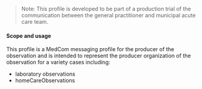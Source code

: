 >Note: This profile is developed to be part of a production trial of the communication between the general practitioner and municipal acute care team.


#### Scope and usage
This profile is a MedCom messaging profile for the producer of the observation and is intended to represent the producer organization of the observation for a variety cases including:
* laboratory observations
* homeCareObservations